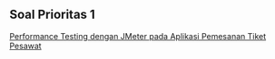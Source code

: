 ## Soal Prioritas 1

[Performance Testing dengan JMeter pada Aplikasi Pemesanan Tiket Pesawat](https://docs.google.com/document/d/1IjXsffg6f4yXAaR9ZQxbxep4dImYOB6T_kkcOHAzK34/edit?usp=sharing)